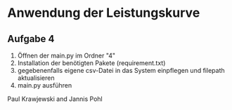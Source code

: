 # Anwendung der Leistungskurve
## Aufgabe 4
1. Öffnen der main.py im Ordner "4"
2. Installation der benötigten Pakete (requirement.txt)
3. gegebenenfalls eigene csv-Datei in das System einpflegen und filepath aktualisieren
4. main.py ausführen



Paul Krawjewski and Jannis Pohl
